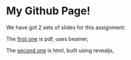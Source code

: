 # My Github Page!

We have got 2 sets of slides for this assignment:

The [first one](beamer.pdf) is pdf, uses beamer,

The [second one](reveal.html) is html, built using revealjs,

